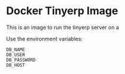 Docker Tinyerp Image
====================

This is an image to run the tinyerp server on a

Use the environment variables:

    DB_NAME
    DB_USER
    DB_PASSWORD
    DB_HOST


